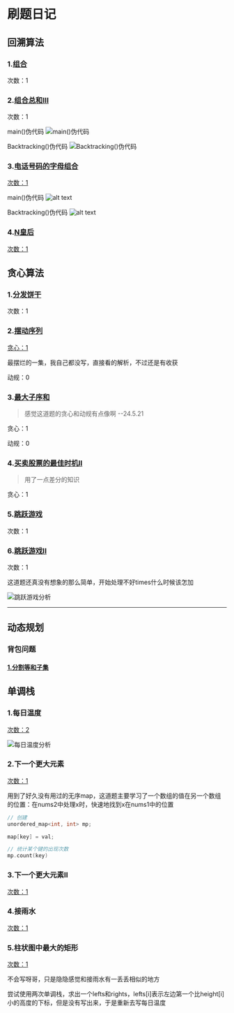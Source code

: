 # 刷题日记

## 回溯算法

### 1.[组合](./problems/0077.组合.md)

次数：1

### 2.[组合总和III](./problems/0216.组合总和III.md)

次数：1

main()伪代码
![main()伪代码](pics/combination_sum_2.png)

Backtracking()伪代码
![Backtracking()伪代码](pics/combination_sum_1.png)

### 3.[电话号码的字母组合](./problems/0017.电话号码的字母组合.md)

[次数：1](https://leetcode.cn/problems/letter-combinations-of-a-phone-number/)

main()伪代码
![alt text](pics/phone_combination_1.png)

Backtracking()伪代码
![alt text](pics/phone_combination_2.png)

### 4.[N皇后](./problems/0051.N皇后.md)

[次数：1](https://leetcode.cn/problems/n-queens/)

## 贪心算法

### 1.[分发饼干](./problems/0455.分发饼干.md)

次数：1

### 2.[摆动序列](./problems/0376.摆动序列.md)

[贪心：1](https://leetcode.cn/problems/wiggle-subsequence/)

最摆烂的一集，我自己都没写，直接看的解析，不过还是有收获

动规：0

### 3.[最大子序和](./problems/0053.最大子序和.md)

> 感觉这道题的贪心和动规有点像啊  --24.5.21

贪心：1

动规：0

### 4.[买卖股票的最佳时机II](./problems/0122.买卖股票的最佳时机II.md)

> 用了一点差分的知识

贪心：1

### 5.[跳跃游戏](./problems/0055.跳跃游戏.md)

次数：1

### 6.[跳跃游戏II](./problems/0045.跳跃游戏II.md)

次数：1

这道题还真没有想象的那么简单，开始处理不好times什么时候该怎加

![跳跃游戏分析](pics/jump_2.png)

---

## 动态规划

### 背包问题

#### [1.分割等和子集](./problems/0416.分割等和子集.md)



## 单调栈

### 1.每日温度

[次数：2](.\problems\0739.每日温度.md)

![每日温度分析](pics/daily_temp_1.png)

### 2.下一个更大元素

[次数：1](./problems/0496.下一个更大元素I.md)

用到了好久没有用过的无序map，这道题主要学习了一个数组的值在另一个数组的位置：在nums2中处理x时，快速地找到x在nums1中的位置

```C++
// 创建
unordered_map<int, int> mp;

map[key] = val;

// 统计某个键的出现次数
mp.count(key)
```

### 3.下一个更大元素II

[次数：1](./problems/0503.下一个更大元素II.md)

### 4.接雨水

[次数：1](./problems/0042.接雨水.md)

### 5.柱状图中最大的矩形

[次数：1](./problems/0084.柱状图中最大的矩形.md)

不会写呀哥，只是隐隐感觉和接雨水有一丢丢相似的地方

尝试使用两次单调栈，求出一个lefts和rights，lefts[i]表示左边第一个比height[i]小的高度的下标，但是没有写出来，于是重新去写每日温度
